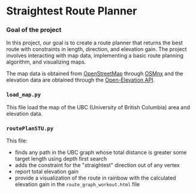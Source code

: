 # Straightest Route Planner

### Goal of the project
In this project, our goal is to create a route planner that returns the best route with constraints in length, direction, and elevation gain. The project involves interacting with map data, implementing a basic route planning algorithm, and visualizing maps.

The map data is obtained from [OpenStreetMap](https://www.openstreetmap.org/) through [OSMnx](https://geoffboeing.com/2016/11/osmnx-python-street-networks/) and the elevation data are obtained through the [Open-Elevation API](https://www.open-elevation.com/).

### `load_map.py`
This file load the map of the UBC (University of British Columbia) area and elevation data.

### `routePlanSTU.py`
This file:
- finds any path in the UBC graph whose total distance is greater some target length using depth first search
- adds the constraint for the "straightest" direction out of any vertex
- report total elevation gain
- provide a visualization of the route in rainbow with the calculated elevation gain in the `route_graph_workout.html` file
